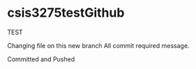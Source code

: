 # csis3275testGithub

TEST

Changing file on this new branch
All commit required message.

Committed and Pushed